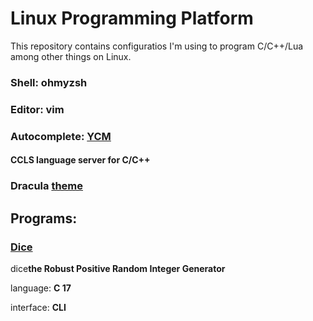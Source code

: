 # Linux Programming Platform

This repository contains configuratios I'm using to program C/C++/Lua among other things on Linux.

<h3>Shell: ohmyzsh</h3>
<h3>Editor: vim</h3>
<h3>Autocomplete: <a href=https://github.com/ycm-core/YouCompleteMe>YCM</a></h3>
<h4>CCLS language server for C/C++</h4>
<h3>Dracula <a href=https://github.com/dracula/vim>theme</a></h3>

<h2>Programs:</h2>
<h3><a href=https://github.com/jaakkoiot/Linux-Dev-Environment/tree/master/c_progs/dice>Dice</a></h3>
<p>dice<b>the Robust Positive Random Integer Generator</b></p>
<p>language: <b>C 17</b></p><p>interface: <b>CLI</b></p>
